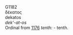 <body>
  <p>G1182<br>  δέκατος  <br> dekatos  <br><i>dek‘-at-os </i><br>Ordinal from <a href="g1176.htm">1176</a>  <i>tenth:</i> - tenth.<br></p>
 </body>